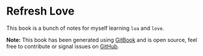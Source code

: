 # Refresh Love

This book is a bunch of notes for myself learning `lua` and `love`.


**Note:** This book has been generated using [GitBook](http://www.gitbook.io) and is open source, feel free to contribute or signal issues on [GitHub](https://github.com/chappers/refresh-love).

